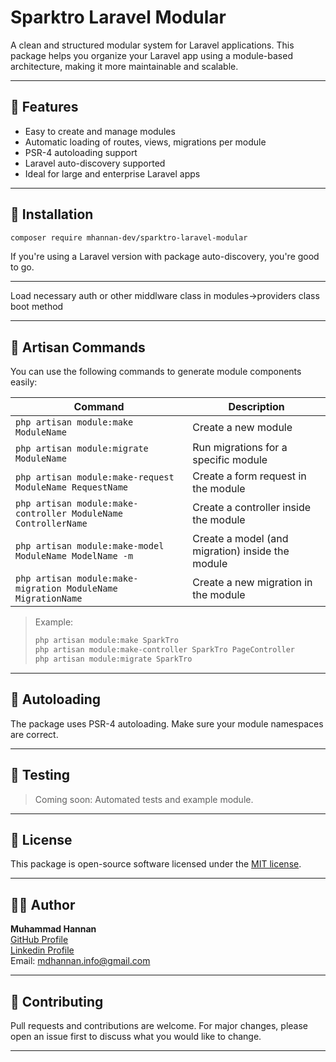 # Sparktro Laravel Modular

A clean and structured modular system for Laravel applications. This package helps you organize your Laravel app using a module-based architecture, making it more maintainable and scalable.

---

## 🔧 Features

- Easy to create and manage modules
- Automatic loading of routes, views, migrations per module
- PSR-4 autoloading support
- Laravel auto-discovery supported
- Ideal for large and enterprise Laravel apps

---

## 🚀 Installation

```bash
composer require mhannan-dev/sparktro-laravel-modular
```

If you're using a Laravel version with package auto-discovery, you're good to go.

---


Load necessary auth or other middlware class in modules->providers class boot method 

---



## 🧾 Artisan Commands

You can use the following commands to generate module components easily:

| Command | Description |
|--------|-------------|
| `php artisan module:make ModuleName` | Create a new module |
| `php artisan module:migrate ModuleName` | Run migrations for a specific module |
| `php artisan module:make-request ModuleName RequestName` | Create a form request in the module |
| `php artisan module:make-controller ModuleName ControllerName` | Create a controller inside the module |
| `php artisan module:make-model ModuleName ModelName -m` | Create a model (and migration) inside the module |
| `php artisan module:make-migration ModuleName MigrationName` | Create a new migration in the module |

> Example:
> ```bash
> php artisan module:make SparkTro
> php artisan module:make-controller SparkTro PageController
> php artisan module:migrate SparkTro
> ```

---

## 📂 Autoloading

The package uses PSR-4 autoloading. Make sure your module namespaces are correct.

---

## 🧪 Testing

> Coming soon: Automated tests and example module.

---

## 📝 License

This package is open-source software licensed under the [MIT license](LICENSE).

---

## 👨‍💻 Author

**Muhammad Hannan**  
[GitHub Profile](https://github.com/mhannan-dev)  
[Linkedin Profile](https://www.linkedin.com/in/mhannan44)  
Email: [mdhannan.info@gmail.com](mailto:mdhannan.info@gmail.com)

---

## 🤝 Contributing

Pull requests and contributions are welcome. For major changes, please open an issue first to discuss what you would like to change.

---
